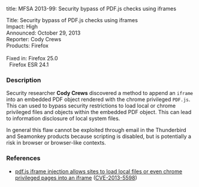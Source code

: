 title: MFSA 2013-99: Security bypass of PDF.js checks using iframes

<p>
<span class="label">Title:</span>      Security bypass of PDF.js checks using
iframes<br/>
<span class="label">Impact:</span>     High<br/>
<span class="label">Announced:</span>  October 29, 2013<br/>
<span class="label">Reporter:</span>   Cody Crews<br/>
<span class="label">Products:</span>   Firefox<br/>
<br/>
<span class="label">Fixed in:</span>   Firefox 25.0<br/>
<span class="label">&#160;</span>      Firefox ESR 24.1<br/>
</p>


<h3>Description</h3>

<p>Security researcher <strong>Cody Crews</strong> discovered a method to append
an <code>iframe</code> into an embedded PDF object rendered with the chrome
privileged <code>PDF.js</code>. This can used to bypass security restrictions to
load local or chrome privileged files and objects within the embedded PDF
object. This can lead to information disclosure of local system files.
</p>

<p class="note">In general this flaw cannot be exploited through email in the
Thunderbird and Seamonkey products because scripting is disabled, but is
potentially a risk in browser or browser-like contexts.</p>

<h3>References</h3>

<ul>
  <li><a href="https://bugzilla.mozilla.org/show_bug.cgi?id=920515">
       pdf.js iframe injection allows sites to load local files or even chrome
privileged pages into an iframe</a> (<a href="http://cve.mitre.org/cgi-bin/cvename.cgi?name=CVE-2013-5598" class="ex-ref">CVE-2013-5598</a>)</li>
</ul>



